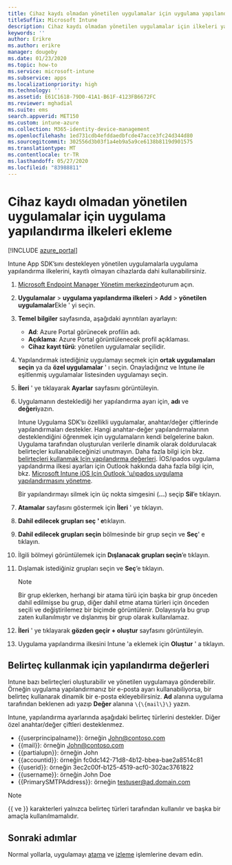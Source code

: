 ```yaml
---
title: Cihaz kaydı olmadan yönetilen uygulamalar için uygulama yapılandırma ilkeleri
titleSuffix: Microsoft Intune
description: Cihaz kaydı olmadan yönetilen uygulamalar için ilkeleri yapılandırmayı öğrenin.
keywords: ''
author: Erikre
ms.author: erikre
manager: dougeby
ms.date: 01/23/2020
ms.topic: how-to
ms.service: microsoft-intune
ms.subservice: apps
ms.localizationpriority: high
ms.technology: ''
ms.assetid: E61C1618-79D0-41A1-B61F-4123FB6672FC
ms.reviewer: mghadial
ms.suite: ems
search.appverid: MET150
ms.custom: intune-azure
ms.collection: M365-identity-device-management
ms.openlocfilehash: 1ed731cdb4efddaedbfcde47acce3fc24d344d80
ms.sourcegitcommit: 302556d3b03f1a4eb9a5a9ce6138b8119d901575
ms.translationtype: MT
ms.contentlocale: tr-TR
ms.lasthandoff: 05/27/2020
ms.locfileid: "83988811"
---
```

# <a name="add-app-configuration-policies-for-managed-apps-without-device-enrollment"></a>Cihaz kaydı olmadan yönetilen uygulamalar için uygulama yapılandırma ilkeleri ekleme

[!INCLUDE [azure_portal](../includes/azure_portal.md)]

Intune App SDK’sını destekleyen yönetilen uygulamalarla uygulama yapılandırma ilkelerini, kayıtlı olmayan cihazlarda dahi kullanabilirsiniz. 

1. [Microsoft Endpoint Manager Yönetim merkezinde](https://go.microsoft.com/fwlink/?linkid=2109431)oturum açın.
2. **Uygulamalar**  >  **uygulama yapılandırma ilkeleri**  >  **Add**  >  **yönetilen uygulamalar**Ekle ' yi seçin.
3. **Temel bilgiler** sayfasında, aşağıdaki ayrıntıları ayarlayın:
    - **Ad**: Azure Portal görünecek profilin adı.
    - **Açıklama**: Azure Portal görüntülenecek profil açıklaması.
    - **Cihaz kayıt türü**: yönetilen uygulamalar seçilidir.
4. Yapılandırmak istediğiniz uygulamayı seçmek için **ortak uygulamaları seçin** ya da **özel uygulamalar** ' ı seçin. Onayladığınız ve Intune ile eşitlenmiş uygulamalar listesinden uygulamayı seçin.
5. **İleri** ' ye tıklayarak **Ayarlar** sayfasını görüntüleyin.
6. Uygulamanın desteklediği her yapılandırma ayarı için, **adı** ve **değeri**yazın. 

   Intune Uygulama SDK’sı özellikli uygulamalar, anahtar/değer çiftlerinde yapılandırmaları destekler. Hangi anahtar-değer yapılandırmalarının desteklendiğini öğrenmek için uygulamaların kendi belgelerine bakın. Uygulama tarafından oluşturulan verilerle dinamik olarak doldurulacak belirteçler kullanabileceğinizi unutmayın. Daha fazla bilgi için bkz. [belirteçleri kullanmak Için yapılandırma değerleri](app-configuration-policies-managed-app.md#configuration-values-for-using-tokens). İOS/ıpados uygulama yapılandırma ilkesi ayarları için Outlook hakkında daha fazla bilgi için, bkz. [Microsoft Intune iOS Için Outlook 'u/ıpados uygulama yapılandırmasını yönetme](https://technet.microsoft.com/library/mt813789(v=exchg.150).aspx).

    Bir yapılandırmayı silmek için üç nokta simgesini (**…**) seçip **Sil**’e tıklayın.  

7. **Atamalar** sayfasını göstermek için **İleri** ' ye tıklayın.
8. **Dahil edilecek grupları seç ' e**tıklayın.
9. **Dahil edilecek grupları seçin** bölmesinde bir grup seçin ve **Seç**' e tıklayın.
10. İlgili bölmeyi görüntülemek için **Dışlanacak grupları seçin**’e tıklayın.
11. Dışlamak istediğiniz grupları seçin ve **Seç**’e tıklayın.

    >[!NOTE]
    >Bir grup eklerken, herhangi bir atama türü için başka bir grup önceden dahil edilmişse bu grup, diğer dahil etme atama türleri için önceden seçili ve değiştirilemez bir biçimde görüntülenir. Dolayısıyla bu grup zaten kullanılmıştır ve dışlanmış bir grup olarak kullanılamaz.

12. **İleri** ' ye tıklayarak **gözden geçir + oluştur** sayfasını görüntüleyin.
13. Uygulama yapılandırma ilkesini Intune 'a eklemek için **Oluştur** ' a tıklayın.

## <a name="configuration-values-for-using-tokens"></a>Belirteç kullanmak için yapılandırma değerleri

Intune bazı belirteçleri oluşturabilir ve yönetilen uygulamaya gönderebilir. Örneğin uygulama yapılandırmanız bir e-posta ayarı kullanabiliyorsa, bir belirteç kullanarak dinamik bir e-posta ekleyebilirsiniz. **Ad** alanına uygulama tarafından beklenen adı yazıp **Değer** alanına `\{\{mail\}\}` yazın.

Intune, yapılandırma ayarlarında aşağıdaki belirteç türlerini destekler. Diğer özel anahtar/değer çiftleri desteklenmez.

- \{\{userprincipalname\}\}: örneğin John@contoso.com
- \{\{mail\}\}: örneğin John@contoso.com
- \{\{partialupn\}\}: örneğin John
- \{\{accountid\}\}: örneğin fc0dc142-71d8-4b12-bbea-bae2a8514c81
- \{\{userid\}\}: örneğin 3ec2c00f-b125-4519-acf0-302ac3761822
- \{\{username\}\}: örneğin John Doe
- \{\{PrimarySMTPAddress\}\}: örneğin testuser@ad.domain.com

> [!Note]  
> \{\{ ve \}\} karakterleri yalnızca belirteç türleri tarafından kullanılır ve başka bir amaçla kullanılmamalıdır.

## <a name="next-steps"></a>Sonraki adımlar

Normal yollarla, uygulamayı [atama](apps-deploy.md) ve [izleme](apps-monitor.md) işlemlerine devam edin.
